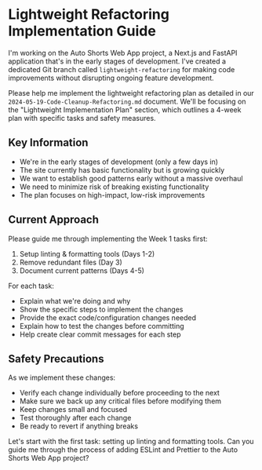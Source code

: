 # Lightweight Refactoring Implementation Guide

I'm working on the Auto Shorts Web App project, a Next.js and FastAPI application that's in the early stages of development. I've created a dedicated Git branch called `lightweight-refactoring` for making code improvements without disrupting ongoing feature development.

Please help me implement the lightweight refactoring plan as detailed in our `2024-05-19-Code-Cleanup-Refactoring.md` document. We'll be focusing on the "Lightweight Implementation Plan" section, which outlines a 4-week plan with specific tasks and safety measures.

## Key Information

- We're in the early stages of development (only a few days in)
- The site currently has basic functionality but is growing quickly
- We want to establish good patterns early without a massive overhaul
- We need to minimize risk of breaking existing functionality
- The plan focuses on high-impact, low-risk improvements

## Current Approach

Please guide me through implementing the Week 1 tasks first:

1. Setup linting & formatting tools (Days 1-2)
2. Remove redundant files (Day 3)
3. Document current patterns (Days 4-5)

For each task:
- Explain what we're doing and why
- Show the specific steps to implement the changes
- Provide the exact code/configuration changes needed
- Explain how to test the changes before committing
- Help create clear commit messages for each step

## Safety Precautions

As we implement these changes:
- Verify each change individually before proceeding to the next
- Make sure we back up any critical files before modifying them
- Keep changes small and focused
- Test thoroughly after each change
- Be ready to revert if anything breaks

Let's start with the first task: setting up linting and formatting tools. Can you guide me through the process of adding ESLint and Prettier to the Auto Shorts Web App project? 